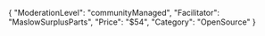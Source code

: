 {
"ModerationLevel": "communityManaged",
"Facilitator": "MaslowSurplusParts",
"Price": "$54",
"Category": "OpenSource"
}
